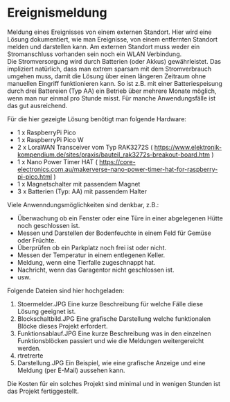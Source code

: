 # Ereignismeldung
Meldung eines Ereignisses von einem externen Standort. 
Hier wird eine Lösung dokumentiert, wie man Ereignisse, von einem entfernten Standort melden und darstellen kann. 
Am externen Standort muss weder ein Stromanschluss vorhanden sein noch ein WLAN Verbindung.  
Die Stromversorgung wird durch Batterien (oder Akkus) gewährleistet. Das impliziert natürlich, dass man extrem sparsam mit 
dem Stromverbrauch umgehen muss, damit die Lösung über einen längeren Zeitraum ohne manuellen Eingriff funktionieren kann. 
So ist z.B. mit einer Batteriespeisung durch drei Battereien (Typ AA) ein Betrieb über mehrere Monate möglich, 
wenn man nur einmal pro Stunde misst. Für manche Anwendungsfälle ist das gut ausreichend. 

Für die hier gezeigte Lösung benötigt man folgende Hardware: 
- 1 x RaspberryPi Pico 
- 1 x RaspberryPi Pico W
- 2 x LoraWAN Transceiver vom Typ RAK3272S ( https://www.elektronik-kompendium.de/sites/praxis/bauteil_rak3272s-breakout-board.htm ) 
- 1 x Nano Power Timer HAT ( https://core-electronics.com.au/makerverse-nano-power-timer-hat-for-raspberry-pi-pico.html )
- 1 x Magnetschalter mit passendem Magnet
- 3 x Batterien (Typ: AA) mit passendem Halter

Viele Anwenndungsmöglichkeiten sind denkbar, z.B.:
- Überwachung ob ein Fenster oder eine Türe in einer abgelegenen Hütte noch geschlossen ist.
- Messen und Darstellen der Bodenfeuchte in einem Feld für Gemüse oder Früchte.
- Überprüfen ob ein Parkplatz noch frei ist oder nicht.
- Messen der Temperatur in einem entlegenen Keller.
- Meldung, wenn eine Tierfalle zugeschnappt hat.
- Nachricht, wenn das Garagentor nicht geschlossen ist.
- usw.

Folgende Dateien sind hier hochgeladen: 
1. Stoermelder.JPG        Eine kurze Beschreibung für welche Fälle diese Lösung geeignet ist.
2. Blockschaltbild.JPG    Eine grafische Darstellung welche funktionalen Blöcke dieses Projekt erfordert.
3. Funktionsablauf.JPG    Eine kurze Beschreibung was in den einzelnen Funktionsblöcken passiert und wie die Meldungen weitergereicht werden.
4. rtretrerte
5. Darstellung.JPG        Ein Beispiel, wie eine grafische Anzeige und eine Meldung (per  E-Mail) aussehen kann.
   
Die Kosten für ein solches Projekt sind minimal und in wenigen Stunden ist das Projekt fertiggestellt. 

